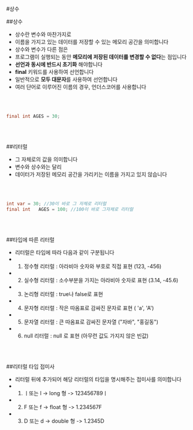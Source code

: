 #상수

##상수
- 상수란 변수와 마찬가지로 
- 이름을 가지고 있는 데이터를 저장할 수 있는 메모리 공간을 의미합니다
- 상수와 변수가 다른 점은
- 프로그램이 실행되는 동안 **메모리에 저장된 데이터를 변경할 수 없다**는 점입니다
- **선언과 동시에 반드시 초기화** 해야합니다
- **final** 키워드를 사용하여 선언합니다
- 일반적으로 **모두 대문자**를 사용하여 선언합니다
- 여러 단어로 이루어진 이름의 경우, 언더스코어를 사용합니다

<br><br>

```java
final int AGES = 30;
```

<br><br>

##리터럴
- 그 자체로의 값을 의미합니다
- 변수와 상수와는 달리
- 데이터가 저장된 메모리 공간을 가리키는 이름을 가지고 있지 않습니다

<br><br>

```java
int	var = 30; //30이 바로 그 자체로 리터럴
final int	AGES = 100; //100이 바로 그자체로 리터럴
```

<br><br>

##타입에 따른 리터럴
- 리터럴은 타입에 따라 다음과 같이 구분됩니다
- 1. 정수형 리터럴 : 아라비아 숫자와 부호로 직접 표현 (123, -456)
- 2. 실수형 리터럴 : 소수부분을 가지는 아라비아 숫자로 표현 (3.14, -45.6)
- 3. 논리형 리터럴 : true나 false로 표현
- 4. 문자형 리터럴 : 작은 따옴표로 감싸진 문자로 표현 ( 'a', 'A')
- 5. 문자열 리터럴 : 큰 따옴표로 감싸진 문자열 ("자바", "홍길동")
- 6. null 리터럴 : null 로 표현 (아무런 값도 가지지 않은 빈값)

<br><br>

##리터럴 타입 접미사
- 리터럴 뒤에 추가되어 해당 리터럴의 타입을 명시해주는 접미사를 의미합니다
- 1. ㅣ또는 l -> long 형 -> 123456789ㅣ
- 2. F 또는 f -> float 형 -> 1.234567F
- 3. D 또는 d -> double 형 -> 1.2345D

<br><br>

